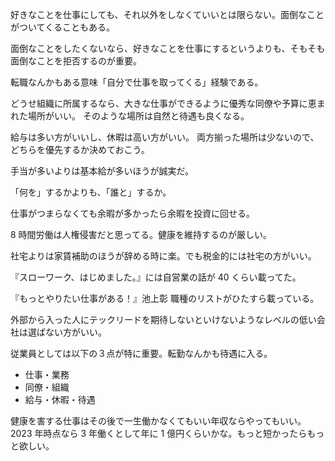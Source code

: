 好きなことを仕事にしても、それ以外をしなくていいとは限らない。面倒なことがついてくることもある。

面倒なことをしたくないなら、好きなことを仕事にするというよりも、そもそも面倒なことを拒否するのが重要。

転職なんかもある意味「自分で仕事を取ってくる」経験である。

どうせ組織に所属するなら、大きな仕事ができるように優秀な同僚や予算に恵まれた場所がいい。
そのような場所は自然と待遇も良くなる。

給与は多い方がいいし、休暇は高い方がいい。
両方揃った場所は少ないので、どちらを優先するか決めておこう。

手当が多いよりは基本給が多いほうが誠実だ。

「何を」するかよりも、「誰と」するか。

仕事がつまらなくても余暇が多かったら余暇を投資に回せる。

8 時間労働は人権侵害だと思ってる。健康を維持するのが厳しい。

社宅よりは家賃補助のほうが辞める時に楽。でも税金的には社宅の方がいい。

『スローワーク、はじめました。』には自営業の話が 40 くらい載ってた。

『もっとやりたい仕事がある！』池上彰
職種のリストがひたすら載っている。

外部から入った人にテックリードを期待しないといけないようなレベルの低い会社は選ばない方がいい。

従業員としては以下の３点が特に重要。転勤なんかも待遇に入る。

- 仕事・業務
- 同僚・組織
- 給与・休暇・待遇

健康を害する仕事はその後で一生働かなくてもいい年収ならやってもいい。
2023 年時点なら 3 年働くとして年に 1 億円くらいかな。もっと短かったらもっと欲しい。

